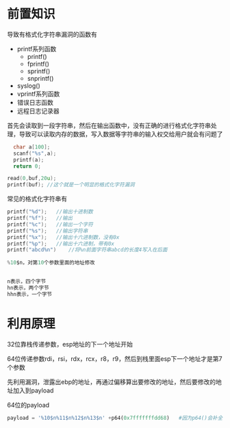 # 前置知识

导致有格式化字符串漏洞的函数有

- printf系列函数
  - printf()
  - fprintf()
  - sprintf()
  - snprintf()
- syslog()
- vprintf系列函数
- 错误日志函数
- 远程日志记录器

首先会读取到一段字符串，然后在输出函数中，没有正确的进行格式化字符串处理，导致可以读取内存的数据，写入数据等字符串的输入权交给用户就会有问题了

```c
  char a[100];
  scanf("%s",a);
  printf(a);
  return 0;
```

```c
read(0,buf,20u);
printf(buf); //这个就是一个明显的格式化字符漏洞
```

常见的格式化字符串有

```c
printf("%d");	//输出十进制数
printf("%f");	//输出
printf("%c");	//输出一个字符
printf("%s");	//输出字符串
printf("%x");	//输出十六进制数，没有0x
printf("%p");	//输出十六进制，带有0x
printf("abcd%n")	//将%n前面字符串abcd的长度4写入在后面
  
%10$n，对第10个参数里面的地址修改
  

n表示，四个字节
hn表示，两个字节
hhn表示，一个字节
```

# 利用原理

32位靠栈传递参数，esp地址的下一个地址开始

64位传递参数rdi，rsi，rdx，rcx，r8，r9，然后到栈里面esp下一个地址才是第7个参数

先利用漏洞，泄露出ebp的地址，再通过偏移算出要修改的地址，然后要修改的地址加入到payload

64位的payload

```python
payload = '%10$n%11$n%12$n%13$n' +p64(0x7fffffffdd68)	#因为p64()会补全00007fffffffdd68，在遇到print的时候，会遇到00截停，所有地址要放在payload后面，有时候前面的也要对齐8字节
```

